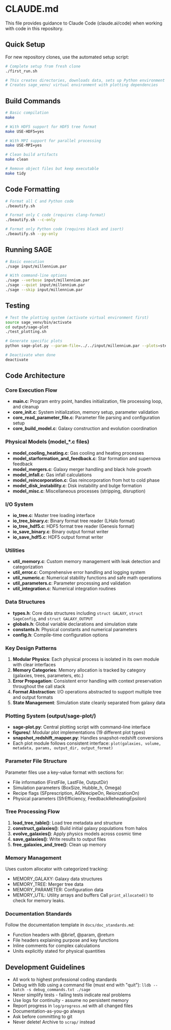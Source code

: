 # CLAUDE.md

This file provides guidance to Claude Code (claude.ai/code) when working with code in this repository.

## Quick Setup

For new repository clones, use the automated setup script:

```bash
# Complete setup from fresh clone
./first_run.sh

# This creates directories, downloads data, sets up Python environment
# Creates sage_venv/ virtual environment with plotting dependencies
```

## Build Commands

```bash
# Basic compilation
make

# With HDF5 support for HDF5 tree format
make USE-HDF5=yes

# With MPI support for parallel processing
make USE-MPI=yes

# Clean build artifacts
make clean

# Remove object files but keep executable
make tidy
```

## Code Formatting

```bash
# Format all C and Python code
./beautify.sh

# Format only C code (requires clang-format)
./beautify.sh --c-only

# Format only Python code (requires black and isort)
./beautify.sh --py-only
```

## Running SAGE

```bash
# Basic execution
./sage input/millennium.par

# With command-line options
./sage --verbose input/millennium.par
./sage --quiet input/millennium.par
./sage --skip input/millennium.par
```

## Testing

```bash
# Test the plotting system (activate virtual environment first)
source sage_venv/bin/activate
cd output/sage-plot
./test_plotting.sh

# Generate specific plots
python sage-plot.py --param-file=../../input/millennium.par --plots=stellar_mass_function

# Deactivate when done
deactivate
```

## Code Architecture

### Core Execution Flow
- **main.c**: Program entry point, handles initialization, file processing loop, and cleanup
- **core_init.c**: System initialization, memory setup, parameter validation
- **core_read_parameter_file.c**: Parameter file parsing and configuration setup
- **core_build_model.c**: Galaxy construction and evolution coordination

### Physical Models (model_*.c files)
- **model_cooling_heating.c**: Gas cooling and heating processes
- **model_starformation_and_feedback.c**: Star formation and supernova feedback
- **model_mergers.c**: Galaxy merger handling and black hole growth
- **model_infall.c**: Gas infall calculations
- **model_reincorporation.c**: Gas reincorporation from hot to cold phase
- **model_disk_instability.c**: Disk instability and bulge formation
- **model_misc.c**: Miscellaneous processes (stripping, disruption)

### I/O System
- **io_tree.c**: Master tree loading interface
- **io_tree_binary.c**: Binary format tree reader (LHalo format)
- **io_tree_hdf5.c**: HDF5 format tree reader (Genesis format)
- **io_save_binary.c**: Binary output format writer
- **io_save_hdf5.c**: HDF5 output format writer

### Utilities
- **util_memory.c**: Custom memory management with leak detection and categorization
- **util_error.c**: Comprehensive error handling and logging system
- **util_numeric.c**: Numerical stability functions and safe math operations
- **util_parameters.c**: Parameter processing and validation
- **util_integration.c**: Numerical integration routines

### Data Structures
- **types.h**: Core data structures including `struct GALAXY`, `struct SageConfig`, and `struct GALAXY_OUTPUT`
- **globals.h**: Global variable declarations and simulation state
- **constants.h**: Physical constants and numerical parameters
- **config.h**: Compile-time configuration options

### Key Design Patterns
1. **Modular Physics**: Each physical process is isolated in its own module with clear interfaces
2. **Memory Categories**: Memory allocation is tracked by category (galaxies, trees, parameters, etc.)
3. **Error Propagation**: Consistent error handling with context preservation throughout the call stack
4. **Format Abstraction**: I/O operations abstracted to support multiple tree and output formats
5. **State Management**: Simulation state cleanly separated from galaxy data

### Plotting System (output/sage-plot/)
- **sage-plot.py**: Central plotting script with command-line interface
- **figures/**: Modular plot implementations (19 different plot types)
- **snapshot_redshift_mapper.py**: Handles snapshot-redshift conversions
- Each plot module follows consistent interface: `plot(galaxies, volume, metadata, params, output_dir, output_format)`

### Parameter File Structure
Parameter files use a key-value format with sections for:
- File information (FirstFile, LastFile, OutputDir)
- Simulation parameters (BoxSize, Hubble_h, Omega)
- Recipe flags (SFprescription, AGNrecipeOn, ReionizationOn)
- Physical parameters (SfrEfficiency, FeedbackReheatingEpsilon)

### Tree Processing Flow
1. **load_tree_table()**: Load tree metadata and structure
2. **construct_galaxies()**: Build initial galaxy populations from halos
3. **evolve_galaxies()**: Apply physics models across cosmic time
4. **save_galaxies()**: Write results to output files
5. **free_galaxies_and_tree()**: Clean up memory

### Memory Management
Uses custom allocator with categorized tracking:
- MEMORY_GALAXY: Galaxy data structures
- MEMORY_TREE: Merger tree data
- MEMORY_PARAMETER: Configuration data
- MEMORY_UTIL: Utility arrays and buffers
Call `print_allocated()` to check for memory leaks.

### Documentation Standards
Follow the documentation template in `docs/doc_standards.md`:
- Function headers with @brief, @param, @return
- File headers explaining purpose and key functions
- Inline comments for complex calculations
- Units explicitly stated for physical quantities

## Development Guidelines
- All work to highest professional coding standards
- Debug with lldb using a command file (must end with "quit"): `lldb --batch -s debug_commands.txt ./sage`
- Never simplify tests - failing tests indicate real problems
- Use logs for continuity - assume no persistent memory
- Report progress in `log/progress.md` with all changed files
- Documentation-as-you-go always
- Ask before committing to git
- Never delete! Archive to `scrap/` instead